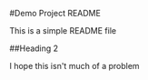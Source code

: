 #Demo Project README

This is a simple README file

##Heading 2

I hope this isn't much of a problem
